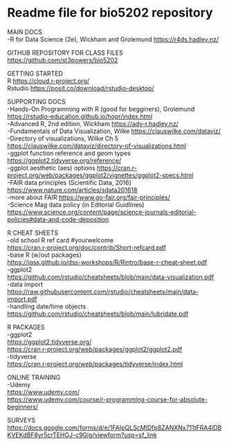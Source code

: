# Readme file for bio5202 repository

MAIN DOCS<br>
-R for Data Science (2e), Wickham and Grolemund
https://r4ds.hadley.nz/

GITHUB REPOSITORY FOR CLASS FILES<br>
https://github.com/st3powers/bio5202

GETTING STARTED<br>
R https://cloud.r-project.org/<br>
Rstudio https://posit.co/download/rstudio-desktop/

SUPPORTING DOCS<br>
-Hands-On Programming with R (good for begginers), Grolemund
https://rstudio-education.github.io/hopr/index.html<br>
-Advanced R, 2nd edition, Wickham
https://adv-r.hadley.nz/<br>
-Fundamentals of Data Visualization, Wilke
https://clauswilke.com/dataviz/<br>
-Directory of visualizations, Wilke Ch 5 https://clauswilke.com/dataviz/directory-of-visualizations.html<br>
-ggplot function reference and geom types https://ggplot2.tidyverse.org/reference/<br>
-ggplot aesthetic (aes) options https://cran.r-project.org/web/packages/ggplot2/vignettes/ggplot2-specs.html<br>
-FAIR data principles (Scientific Data, 2016) https://www.nature.com/articles/sdata201618 <br>
-more about FAIR https://www.go-fair.org/fair-principles/<br>
-Science Mag data policy (in Editorial Guidlines) https://www.science.org/content/page/science-journals-editorial-policies#data-and-code-deposition<br>

R CHEAT SHEETS<br>
-old school R ref card #yourwelcome <br>
https://cran.r-project.org/doc/contrib/Short-refcard.pdf<br>
-base R (w/out packages)<br>
https://iqss.github.io/dss-workshops/R/Rintro/base-r-cheat-sheet.pdf<br>
-ggplot2<br>
https://github.com/rstudio/cheatsheets/blob/main/data-visualization.pdf<br>
-data import<br>
https://raw.githubusercontent.com/rstudio/cheatsheets/main/data-import.pdf<br>
-handling date/time objects<br>
https://github.com/rstudio/cheatsheets/blob/main/lubridate.pdf<br>

R PACKAGES<br>
-ggplot2<br>
https://ggplot2.tidyverse.org/<br>
https://cran.r-project.org/web/packages/ggplot2/ggplot2.pdf<br>
-tidyverse<br>
https://cran.r-project.org/web/packages/tidyverse/index.html<br>

ONLINE TRAINING<br>
-Udemy<br>
https://www.udemy.com/<br>
https://www.udemy.com/course/r-programming-course-for-absolute-beginners/<br>

SURVEYS<br>
https://docs.google.com/forms/d/e/1FAIpQLScMlDfp8ZANXNx711tFRA4lDBKVEKdBF8yr5crTEHGJ-c9Gig/viewform?usp=sf_link

 
